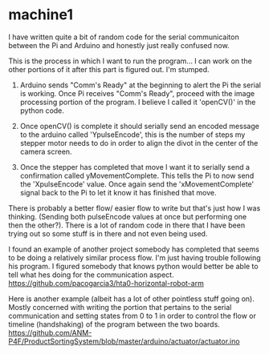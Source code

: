# machine1

I have written quite a bit of random code for the serial communicaiton between the Pi and Arduino and honestly just really confused now. 

This is the process in which I want to run the program... I can work on the other portions of it after this part is figured out. I'm stumped.

1. Arduino sends "Comm's Ready" at the beginning to alert the Pi the serial is working. Once Pi receives "Comm's Ready", proceed with the image processing portion of the program. I believe I called it 'openCV()' in the python code.

2. Once openCV() is complete it should serially send an encoded message to the arduino called 'YpulseEncode', this is the number of steps my stepper motor needs to do in order to align the divot in the center of the camera screen. 

3. Once the stepper has completed that move I want it to serially send a confirmation called yMovementComplete. This tells the Pi to now send the 'XpulseEncode' value. Once again send the 'xMovementComplete' signal back to the Pi to let it know it has finished that move.

There is probably a better flow/ easier flow to write but that's just how I was thinking. (Sending both pulseEncode values at once but performing one then the other?). There is a lot of random code in there that I have been trying out so some stuff is in there and not even being used. 


I found an example of another project somebody has completed that seems to be doing a relatively similar process flow. I'm just having trouble following his program. I figured somebody that knows python would better be able to tell what hes doing for the communication aspect. https://github.com/pacogarcia3/hta0-horizontal-robot-arm

Here is another example (albeit has a lot of other pointless stuff going on). Mostly concerned with writing the portion that pertains to the serial communication and setting states from 0 to 1 in order to control the flow or timeline (handshaking) of the program between the two boards. https://github.com/ANM-P4F/ProductSortingSystem/blob/master/arduino/actuator/actuator.ino
